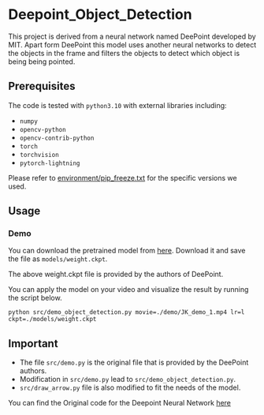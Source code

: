 # Deepoint_Object_Detection

This project is derived from a neural network named DeePoint developed by MIT. Apart form DeePoint this model uses another neural networks to detect the objects in the frame and filters the objects to detect which object is being being pointed.

## Prerequisites
The code is tested with `python3.10` with external libraries including:
- `numpy`
- `opencv-python`
- `opencv-contrib-python`
- `torch`
- `torchvision`
- `pytorch-lightning`

Please refer to [environment/pip_freeze.txt](environment/pip_freeze.txt) for the specific versions we used.

## Usage

### Demo
You can download the pretrained model from [here](https://drive.google.com/file/d/1I887Y_G27sPf6QaFfMDTJoHVcTR-pTR_/view?usp=drive_link).
Download it and save the file as `models/weight.ckpt`.

The above weight.ckpt file is provided by the authors of DeePoint.

You can apply the model on your video and visualize the result by running the script below.
```
python src/demo_object_detection.py movie=./demo/JK_demo_1.mp4 lr=l ckpt=./models/weight.ckpt
```

## Important

- The file `src/demo.py` is the original file that is provided by the DeePoint authors.
- Modification in `src/demo.py` lead to `src/demo_object_detection.py`. 
- `src/draw_arrow.py` file is also modified to fit the needs of the model. 

You can find the Original code for the Deepoint Neural Network [here](https://github.com/kyotovision-public/deepoint)